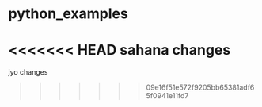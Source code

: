 # python_examples

<<<<<<< HEAD
sahana changes
=======
jyo changes
>>>>>>> 09e16f51e572f9205bb65381adf65f0941e11fd7
